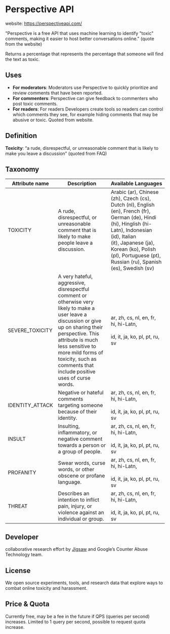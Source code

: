 # Perspective API
website: https://perspectiveapi.com/

"Perspective is a free API that uses machine learning to identify "toxic" comments, making it easier to host better conversations online." (quote from the website)

Returns a percentage that represents the percentage that someone will find the text as toxic.
## Uses
- **For moderators**: Moderators use Perspective to quickly prioritize and review comments that have been reported.
- **For commenters**: Perspective can give feedback to commenters who post toxic comments.
- **For readers**: For readers Developers create tools so readers can control which comments they see, for example hiding comments that may be abusive or toxic.
Quoted from website.

## Definition 
**Toxicity**: “a rude, disrespectful, or unreasonable comment that is likely to make you leave a discussion” (quoted from FAQ)

## Taxonomy
| **Attribute name** | **Description**                                                                                                                                                                                                                                                                         | **Available Languages**                                                                                                                                                                                                                                      |
| ------------------ | --------------------------------------------------------------------------------------------------------------------------------------------------------------------------------------------------------------------------------------------------------------------------------------- | ------------------------------------------------------------------------------------------------------------------------------------------------------------------------------------------------------------------------------------------------------------ |
| TOXICITY           | A rude, disrespectful, or unreasonable comment that is likely to make people leave a discussion.                                                                                                                                                                                        | Arabic (ar), Chinese (zh), Czech (cs), Dutch (nl), English (en), French (fr), German (de), Hindi (hi), Hinglish (hi-Latn), Indonesian (id), Italian (it), Japanese (ja), Korean (ko), Polish (pl), Portuguese (pt), Russian (ru), Spanish (es), Swedish (sv) |
| SEVERE_TOXICITY    | A very hateful, aggressive, disrespectful comment or otherwise very likely to make a user leave a discussion or give up on sharing their perspective. This attribute is much less sensitive to more mild forms of toxicity, such as comments that include positive uses of curse words. | ar, zh, cs, nl, en, fr, hi, hi-Latn,<br><br>id, it, ja, ko, pl, pt, ru, sv                                                                                                                                                                                   |
| IDENTITY_ATTACK    | Negative or hateful comments targeting someone because of their identity.                                                                                                                                                                                                               | ar, zh, cs, nl, en, fr, hi, hi-Latn,<br><br>id, it, ja, ko, pl, pt, ru, sv                                                                                                                                                                                   |
| INSULT             | Insulting, inflammatory, or negative comment towards a person or a group of people.                                                                                                                                                                                                     | ar, zh, cs, nl, en, fr, hi, hi-Latn,<br><br>id, it, ja, ko, pl, pt, ru, sv                                                                                                                                                                                   |
| PROFANITY          | Swear words, curse words, or other obscene or profane language.                                                                                                                                                                                                                         | ar, zh, cs, nl, en, fr, hi, hi-Latn,<br><br>id, it, ja, ko, pl, pt, ru, sv                                                                                                                                                                                   |
| THREAT             | Describes an intention to inflict pain, injury, or violence against an individual or group.                                                                                                                                                                                             | ar, zh, cs, nl, en, fr, hi, hi-Latn,<br><br>id, it, ja, ko, pl, pt, ru, sv                                                                                                                                                                                   |
## Developer
collaborative research effort by [Jigsaw](https://jigsaw.google.com/) and Google’s Counter Abuse Technology team. 

## License
We open source experiments, tools, and research data that explore ways to combat online toxicity and harassment.

## Price & Quota
Currently free, may be a fee in the future if QPS (queries per second) increases.
Limited to 1 query per second, possible to request quota increase.